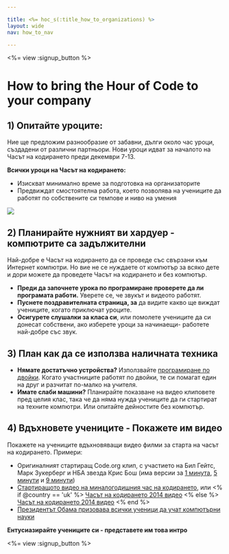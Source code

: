 ```yaml
---

title: <%= hoc_s(:title_how_to_organizations) %>
layout: wide
nav: how_to_nav

---
```


<%= view :signup_button %>

# How to bring the Hour of Code to your company

## 1) Опитайте уроците:

Ние ще предложим разнообразие от забавни, дълги около час уроци, създадени от различни партньори. Нови уроци идват за началото на Часът на кодирането преди декември 7-13.

**Всички уроци на Часът на кодирането:**

  * Изискват минимално време за подготовка на организаторите
  * Предвиждат смостоятелна работа, което позволява на учениците да работят по собствените си темпове и ниво на умения

[![](<%= resolve_url('https://code.org/images/tutorials.png') %>)](<%= resolve_url('https://code.org/learn') %>)

## 2) Планирайте нужният ви хардуер - компютрите са задължителни

Най-добре е Часът на кодирането да се проведе със свързани към Интернет компютри. Но вие не се нуждаете от компютър за всяко дете и дори можете да проведете Часът на кодирането и без компютър.

  * **Преди да започнете урока по програмиране проверете да ли програмата работи.** Уверете се, че звукът и видеото работят.
  * **Пуснете поздравителната страница, за** да видите какво ще виждат учениците, когато приключат уроците. 
  * **Осигурете слушалки за класа си**, или помолете учениците да си донесат собствени, ако изберете уроци за начинаещи- работете най-добре със звук.

## 3) План как да се използва наличната техника

  * **Нямате достатъчно устройства?** Използвайте [ програмиране по двойки](http://www.ncwit.org/resources/pair-programming-box-power-collaborative-learning). Когато участниците работят по двойки, те си помагат един на друг и разчитат по-малко на учителя.
  * **Имате слаби машини?** Планирайте показване на видео клиповете пред целия клас, така че да няма нужда учениците да ги стартират на техните компютри. Или опитайте дейностите без компютър.

## 4) Вдъхновете учениците - Покажете им видео

Покажете на учениците вдъхновяващи видео филми за старта на часът на кодирането. Примери:

  * Оригиналният стартиращ Code.org клип, с участието на Бил Гейтс, Марк Зукерберг и НБА звезда Крис Бош (има версии за [ 1 минута](https://www.youtube.com/watch?v=qYZF6oIZtfc), [ 5 минути](https://www.youtube.com/watch?v=nKIu9yen5nc) и [ 9 минути](https://www.youtube.com/watch?v=dU1xS07N-FA))
  * [ Стартиращото видео на миналогодишния час на кодирането](https://www.youtube.com/watch?v=FC5FbmsH4fw), или <% if @country == 'uk' %> [ Часът на кодирането 2014 видео](https://www.youtube.com/watch?v=96B5-JGA9EQ) <% else %> [ Часът на кодирането 2014 видео](https://www.youtube.com/watch?v=rH7AjDMz_dc&index=2&list=PLzdnOPI1iJNe1WmdkMG-Ca8cLQpdEAL7Q) <% end %>
  * [Президентът Обама призовава всички ученици да учат компютърни науки](https://www.youtube.com/watch?v=6XvmhE1J9PY)

**Ентусиазирайте учениците си - представете им това интро**

<%= view :signup_button %>